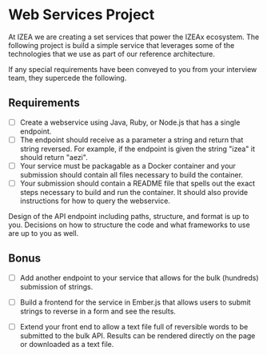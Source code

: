 # Web Services Project

At IZEA we are creating a set services that power the IZEAx ecosystem. The
following project is build a simple service that leverages some of the 
technologies that we use as part of our reference architecture.

If any special requirements have been conveyed to you from your interview
team, they supercede the following.

## Requirements

- [ ] Create a webservice using Java, Ruby, or Node.js that has a single 
      endpoint.
- [ ] The endpoint should receive as a parameter a string and return that 
      string reversed. For example, if the endpoint is given the string 
      "izea" it should return "aezi".
- [ ] Your service must be packagable as a Docker container and your 
      submission should contain all files necessary to build the container.
- [ ] Your submission should contain a README file that spells out the exact 
      steps necessary to build and run the container. It should also provide 
      instructions for how to query the webservice.

Design of the API endpoint including paths, structure, and format is up to 
you. Decisions on how to structure the code and what frameworks to use are 
up to you as well.

## Bonus

- [ ] Add another endpoint to your service that allows for the bulk (hundreds) 
      submission of strings.
- [ ] Build a frontend for the service in Ember.js that allows users to submit
      strings to reverse in a form and see the results.
- [ ] Extend your front end to allow a text file full of reversible words to be 
      submitted to the bulk API. Results can be rendered directly on the page
      or downloaded as a text file.

